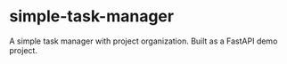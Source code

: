 # simple-task-manager
A simple task manager with project organization. Built as a FastAPI demo project.
